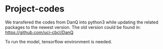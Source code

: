 # Project-codes
We transfered the codes from DanQ into python3 while updating the related packages to the newest version. The old version could be found in: https://github.com/uci-cbcl/DanQ

To run the model, tensorflow environment is needed. 
